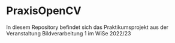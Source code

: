 # PraxisOpenCV
In diesem Repository befindet sich das Praktikumsprojekt aus der Veranstaltung Bildverarbeitung 1 im WiSe 2022/23
